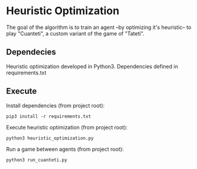 # Heuristic Optimization
The goal of the algorithm is to train an agent –by optimizing it's heuristic– to play "Cuanteti", 
a custom variant of the game of "Tateti". 

## Dependecies
Heuristic optimization developed in Python3.
Dependencies defined in requirements.txt

## Execute
Install dependencies (from project root):
```
pip3 install -r requirements.txt
```

Execute heuristic optimization (from project root):
```
python3 heuristic_optimization.py
```

Run a game between agents (from project root):
```
python3 run_cuanteti.py
```

